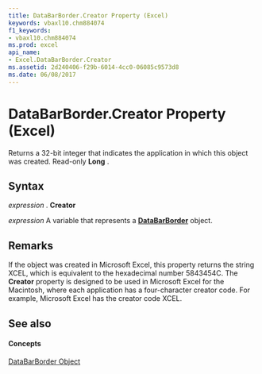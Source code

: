 ```yaml
---
title: DataBarBorder.Creator Property (Excel)
keywords: vbaxl10.chm884074
f1_keywords:
- vbaxl10.chm884074
ms.prod: excel
api_name:
- Excel.DataBarBorder.Creator
ms.assetid: 2d240406-f29b-6014-4cc0-06085c9573d8
ms.date: 06/08/2017
---
```



# DataBarBorder.Creator Property (Excel)

Returns a 32-bit integer that indicates the application in which this object was created. Read-only  **Long** .


## Syntax

 _expression_ . **Creator**

 _expression_ A variable that represents a **[DataBarBorder](Excel.DataBarBorder.md)** object.


## Remarks

If the object was created in Microsoft Excel, this property returns the string XCEL, which is equivalent to the hexadecimal number 5843454C. The  **Creator** property is designed to be used in Microsoft Excel for the Macintosh, where each application has a four-character creator code. For example, Microsoft Excel has the creator code XCEL.


## See also


#### Concepts


[DataBarBorder Object](Excel.DataBarBorder.md)

